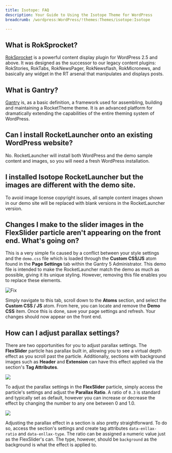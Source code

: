 ```yaml
---
title: Isotope: FAQ
description: Your Guide to Using the Isotope Theme for WordPress
breadcrumb: /wordpress:WordPress/!themes:Themes/isotope:Isotope

---
```


What is RokSprocket?
-----

[RokSprocket][roksprocket] is a powerful content display plugin for WordPress 2.5 and above. It was designed as the successor to our legacy content plugins: RokStories, RokTabs, RokNewsPager, RokNewsflash, RokMicronews, and basically any widget in the RT arsenal that manipulates and displays posts.

What is Gantry?
-----

[Gantry][gantry] is, as a basic definition, a framework used for assembling, building and maintaining a RocketTheme theme. It is an advanced platform for dramatically extending the capabilities of the entire theming system of WordPress.

Can I install RocketLauncher onto an existing WordPress website?
-----

No. RocketLauncher will install both WordPress and the demo sample content and images, so you will need a fresh WordPress installation.

I installed Isotope RocketLauncher but the images are different with the demo site.
-----

To avoid image license copyright issues, all sample content images shown in our demo site will be replaced with blank versions in the RocketLauncher version.

## Changes I make to the slider images in the FlexSlider particle aren't appearing on the front end. What's going on?

This is a very simple fix caused by a conflict between your style settings and the `demo.css` file which is loaded through the **Custom CSS/JS** atom found in the **Page Settings** tab within the Gantry 5 Administrator. This demo file is intended to make the RocketLauncher match the demo as much as possible, giving it its unique styling. However, removing this file enables you to replace these elements.

![Fix](assets/custom_atom_1.png)

Simply navigate to this tab, scroll down to the **Atoms** section, and select the **Custom CSS / JS** atom. From here, you can locate and remove the **Demo CSS** item. Once this is done, save your page settings and refresh. Your changes should now appear on the front end.

## How can I adjust parallax settings?

There are two opportunities for you to adjust parallax settings. The **FlexSlider** particle has parallax built in, allowing you to see a virtual depth effect as you scroll past the particle. Additionally, sections with background images such as **Header** and **Extension** can have this effect applied via the section's **Tag Attributes**.

![](assets/flexslider.jpg)

To adjust the parallax settings in the **FlexSlider** particle, simply access the particle's settings and adjust the **Parallax Ratio**. A ratio of `0.3` is standard and typically set as default, however you can increase or decrease the effect by changing the number to any one between 0 and 1.0.

![](assets/section.jpg)

Adjusting the parallax effect in a section is also pretty straightforward. To do so, access the section's settings and create tag attributes `data-enllax-ratio` and `data-enllax-type`. The ratio can be assigned a numeric value just as the FlexSlider's can. The type, however, should be `background` as the background is what the effect is applied to.

[gantry]: http://gantry.org/
[forum]: http://www.rockettheme.com/forum/wordpress-theme-isotope
[roksprocket]: http://www.rockettheme.com/wordpress/plugins/roksprocket